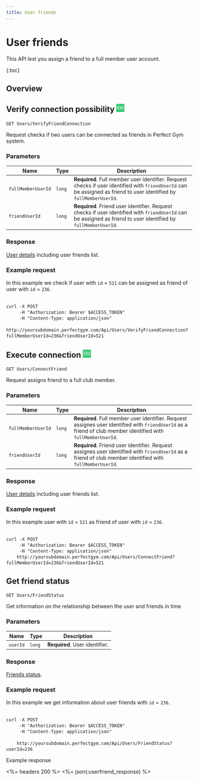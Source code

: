 ```yaml
---
title: User friends
---
```


# User friends

This API lest you assign a friend to a full member user account.

{:toc}


## Overview


## Verify connection possibility ![alt text][EM]

    GET Users/VerifyFriendConnection

Request checks if two users can be connected as friends in Perfect Gym system. 


### Parameters

Name  	    		| Type     		| Description
--------------------|---------------|------------
`fullMemberUserId`  |`long`    		| **Required**. Full member user identifier. Request checks if user identified with `friendUserId` can be assigned as friend to user identified by `fullMemberUserId`.
`friendUserId`  	|`long`    		| **Required**. Friend user identifier. Request checks if user identified with `friendUserId` can be assigned as friend to user identified by `fullMemberUserId`.



### Response

[User details][UserDetailsProperties] including user friends list.


### Example request

In this example we check if user with `id` = `521` can be assigned as friend of user with `id` = `236`.

``` command-line

curl -X POST 
	 -H "Authorization: Bearer $ACCESS_TOKEN" 
	 -H "Content-Type: application/json" 	  
	http://yoursubdomain.perfectgym.com/Api/Users/VerifyFriendConnection?fullMemberUserId=236&friendUserId=521
```


<!-- ### Example response

<%= headers 200 %>
<%= json(:user_response) %>


 -->



## Execute connection ![alt text][EM]

    GET Users/ConnectFriend

Request assigns friend to a full club member.


### Parameters

Name  	    		| Type     		| Description
--------------------|---------------|------------
`fullMemberUserId`  |`long`    		| **Required**. Full member user identifier. Request assignes user identified with `friendUserId` as a friend of club member identified with `fullMemberUserId`.
`friendUserId`  	|`long`    		| **Required**. Friend user identifier. Request assignes user identified with `friendUserId` as a friend of club member identified with `fullMemberUserId`.



### Response

[User details][UserDetailsProperties] including user friends list.


### Example request

In this example user with `id` = `521` as friend of user with `id` = `236`.

``` command-line

curl -X POST 
	 -H "Authorization: Bearer $ACCESS_TOKEN" 
	 -H "Content-Type: application/json" 	  
	http://yoursubdomain.perfectgym.com/Api/Users/ConnectFriend?fullMemberUserId=236&friendUserId=521
```

## Get friend status 

    GET Users/FriendStatus

Get information on the relationship between the user and friends in time

### Parameters

Name  	    | Type     		| Description
------------|---------------|------------
`userId`    |`long`    		| **Required**. User identifier.



### Response

[Friends status][UserFriendStatus].


### Example request

In this example we get information about user friends with `id` = `236`.

``` command-line

curl -X POST 
	 -H "Authorization: Bearer $ACCESS_TOKEN" 
	 -H "Content-Type: application/json" 
	 
	http://yoursubdomain.perfectgym.com/Api/Users/FriendStatus?userId=236
```

Example response

<%= headers 200 %>
<%= json(:userfriend_response) %>



[UserDetailsProperties]: /api/users/userdetails#properties
[UserFriendStatus]:  /appendix/datatypes/friendstatus

[EM]: /assets/images/employee.png "Employee mode"
[UM]: /assets/images/user.png "User mode"